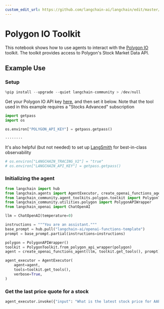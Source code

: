 ```yaml
---
custom_edit_url: https://github.com/langchain-ai/langchain/edit/master/docs/docs/integrations/toolkits/polygon.ipynb
---
```

# Polygon IO Toolkit

This notebook shows how to use agents to interact with the [Polygon IO](https://polygon.io/) toolkit. The toolkit provides access to Polygon's Stock Market Data API.

## Example Use


### Setup


```python
%pip install --upgrade --quiet langchain-community > /dev/null
```

Get your Polygon IO API key [here](https://polygon.io/), and then set it below.
Note that the tool used in this example requires a "Stocks Advanced" subscription


```python
import getpass
import os

os.environ["POLYGON_API_KEY"] = getpass.getpass()
```
```output
········
```
It's also helpful (but not needed) to set up [LangSmith](https://smith.langchain.com/) for best-in-class observability


```python
# os.environ["LANGCHAIN_TRACING_V2"] = "true"
# os.environ["LANGCHAIN_API_KEY"] = getpass.getpass()
```

### Initializing the agent


```python
from langchain import hub
from langchain.agents import AgentExecutor, create_openai_functions_agent
from langchain_community.agent_toolkits.polygon.toolkit import PolygonToolkit
from langchain_community.utilities.polygon import PolygonAPIWrapper
from langchain_openai import ChatOpenAI

llm = ChatOpenAI(temperature=0)

instructions = """You are an assistant."""
base_prompt = hub.pull("langchain-ai/openai-functions-template")
prompt = base_prompt.partial(instructions=instructions)
```


```python
polygon = PolygonAPIWrapper()
toolkit = PolygonToolkit.from_polygon_api_wrapper(polygon)
agent = create_openai_functions_agent(llm, toolkit.get_tools(), prompt)
```


```python
agent_executor = AgentExecutor(
    agent=agent,
    tools=toolkit.get_tools(),
    verbose=True,
)
```

### Get the last price quote for a stock


```python
agent_executor.invoke({"input": "What is the latest stock price for AAPL?"})
```
